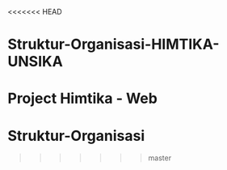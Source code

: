 <<<<<<< HEAD
# Struktur-Organisasi-HIMTIKA-UNSIKA
Project Himtika - Web
=======
# Struktur-Organisasi
>>>>>>> master
